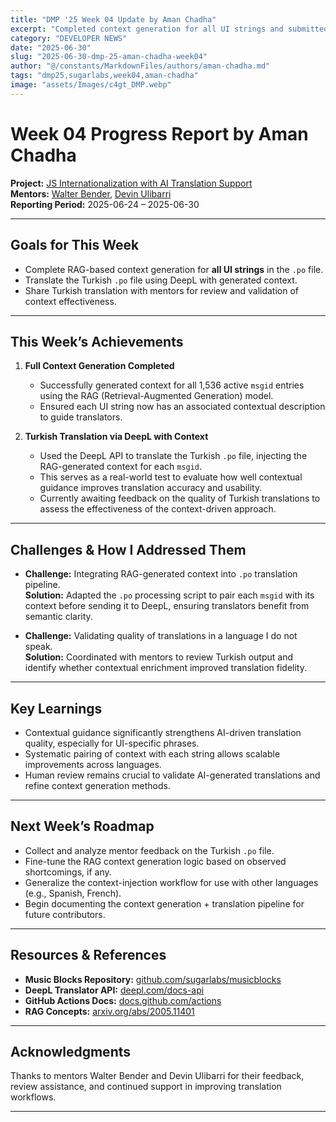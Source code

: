 ```yaml
---
title: "DMP '25 Week 04 Update by Aman Chadha"
excerpt: "Completed context generation for all UI strings and submitted Turkish translations using DeepL with RAG-generated context"
category: "DEVELOPER NEWS"
date: "2025-06-30"
slug: "2025-06-30-dmp-25-aman-chadha-week04"
author: "@/constants/MarkdownFiles/authors/aman-chadha.md"
tags: "dmp25,sugarlabs,week04,aman-chadha"
image: "assets/Images/c4gt_DMP.webp"
---
```


<!-- markdownlint-disable -->

# Week 04 Progress Report by Aman Chadha

**Project:** [JS Internationalization with AI Translation Support](https://github.com/sugarlabs/musicblocks/pull/4459)  
**Mentors:** [Walter Bender](https://github.com/walterbender), [Devin Ulibarri](https://github.com/devinulibarri)  
**Reporting Period:** 2025-06-24 – 2025-06-30  

---

## Goals for This Week

- Complete RAG-based context generation for **all UI strings** in the `.po` file.
- Translate the Turkish `.po` file using DeepL with generated context.
- Share Turkish translation with mentors for review and validation of context effectiveness.

---

## This Week’s Achievements

1. **Full Context Generation Completed**  
   - Successfully generated context for all 1,536 active `msgid` entries using the RAG (Retrieval-Augmented Generation) model.
   - Ensured each UI string now has an associated contextual description to guide translators.

2. **Turkish Translation via DeepL with Context**  
   - Used the DeepL API to translate the Turkish `.po` file, injecting the RAG-generated context for each `msgid`.
   - This serves as a real-world test to evaluate how well contextual guidance improves translation accuracy and usability.
   - Currently awaiting feedback on the quality of Turkish translations to assess the effectiveness of the context-driven approach.

---

## Challenges & How I Addressed Them

- **Challenge:** Integrating RAG-generated context into `.po` translation pipeline.  
  **Solution:** Adapted the `.po` processing script to pair each `msgid` with its context before sending it to DeepL, ensuring translators benefit from semantic clarity.

- **Challenge:** Validating quality of translations in a language I do not speak.  
  **Solution:** Coordinated with mentors to review Turkish output and identify whether contextual enrichment improved translation fidelity.

---

## Key Learnings

- Contextual guidance significantly strengthens AI-driven translation quality, especially for UI-specific phrases.
- Systematic pairing of context with each string allows scalable improvements across languages.
- Human review remains crucial to validate AI-generated translations and refine context generation methods.

---

## Next Week’s Roadmap

- Collect and analyze mentor feedback on the Turkish `.po` file.
- Fine-tune the RAG context generation logic based on observed shortcomings, if any.
- Generalize the context-injection workflow for use with other languages (e.g., Spanish, French).
- Begin documenting the context generation + translation pipeline for future contributors.

---

## Resources & References

- **Music Blocks Repository:** [github.com/sugarlabs/musicblocks](https://github.com/sugarlabs/musicblocks)
- **DeepL Translator API:** [deepl.com/docs-api](https://www.deepl.com/docs-api)
- **GitHub Actions Docs:** [docs.github.com/actions](https://docs.github.com/actions)
- **RAG Concepts:** [arxiv.org/abs/2005.11401](https://arxiv.org/abs/2005.11401)

---

## Acknowledgments

Thanks to mentors Walter Bender and Devin Ulibarri for their feedback, review assistance, and continued support in improving translation workflows.

---
